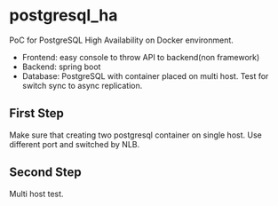 # postgresql_ha
PoC for PostgreSQL High Availability on Docker environment.

- Frontend: easy console to throw API to backend(non framework)
- Backend: spring boot
- Database: PostgreSQL with container placed on multi host. Test for switch sync to async replication.

## First Step
Make sure that creating two postgresql container on single host. Use different port and switched by NLB.

## Second Step
Multi host test.

